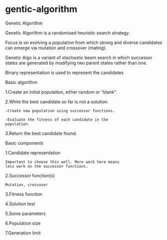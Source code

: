 # gentic-algorithm
Genetic Algorithm 

Genetic Algorithm is a randomised heuristic search strategy.

Focus is on evolving a population from which strong and diverse candidates can emerge via mutation and crossover (mating).


Genetic Algo is a variant of stochastic beam search in which successor states are generated by modifying two parent states rather than one.

Binary representation is used to represent the candidates



Basic algorithm

1.Create an initial population, either random or
  “blank”.

2.While the best candidate so far is not a
  solution:

    -Create new population using successor functions.

    -Evaluate the fitness of each candidate in the
    population.

3.Return the best candidate found.


Basic components

1.Candidate representation

    Important to choose this well. More work here means
    less work on the successor functions.

2.Successor function(s)

    Mutation, crossover

3.Fitness function

4.Solution test

5.Some parameters

6.Population size

7.Generation limit
